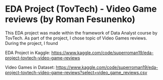 # EDA Project (TovTech) - Video Game reviews (by Roman Fesunenko)

This EDA project was made within the framework of Data Analyst course by TovTech.
As part of the project, I chose topic of Video Games reviews.
During the project, I found 




EDA Project in Kaggle:
https://www.kaggle.com/code/superroman19/eda-project-tovtech-video-game-reviews

Video Games in Dataset:
https://www.kaggle.com/code/superroman19/eda-project-tovtech-video-game-reviews?select=video_game_reviews.csv